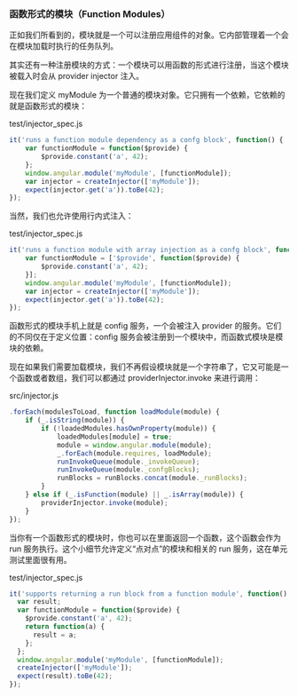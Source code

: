 ### 函数形式的模块（Function Modules）

正如我们所看到的，模块就是一个可以注册应用组件的对象。它内部管理着一个会在模块加载时执行的任务队列。

其实还有一种注册模块的方式：一个模块可以用函数的形式进行注册，当这个模块被载入时会从 provider injector 注入。

现在我们定义 myModule 为一个普通的模块对象。它只拥有一个依赖，它依赖的就是函数形式的模块：

test/injector\_spec.js

```js
it('runs a function module dependency as a confg block', function() {
    var functionModule = function($provide) {
        $provide.constant('a', 42);
    };
    window.angular.module('myModule', [functionModule]);
    var injector = createInjector(['myModule']);
    expect(injector.get('a')).toBe(42);
});
```

当然，我们也允许使用行内式注入：

test/injector\_spec.js

```js
it('runs a function module with array injection as a confg block', function() {
    var functionModule = ['$provide', function($provide) {
        $provide.constant('a', 42);
    }];
    window.angular.module('myModule', [functionModule]);
    var injector = createInjector(['myModule']);
    expect(injector.get('a')).toBe(42);
});
```

函数形式的模块手机上就是 config 服务，一个会被注入 provider 的服务。它们的不同仅在于定义位置：config 服务会被注册到一个模块中，而函数式模块是模块的依赖。

现在如果我们需要加载模块，我们不再假设模块就是一个字符串了，它又可能是一个函数或者数组，我们可以都通过 providerInjector.invoke 来进行调用：

src/injector.js

```js
.forEach(modulesToLoad, function loadModule(module) {
    if (_.isString(module)) {
        if (!loadedModules.hasOwnProperty(module)) {
            loadedModules[module] = true;
            module = window.angular.module(module);
            _.forEach(module.requires, loadModule);
            runInvokeQueue(module._invokeQueue);
            runInvokeQueue(module._confgBlocks);
            runBlocks = runBlocks.concat(module._runBlocks);
        }
    } else if (_.isFunction(module) || _.isArray(module)) {
        providerInjector.invoke(module);
    }
});
```

当你有一个函数形式的模块时，你也可以在里面返回一个函数，这个函数会作为 run 服务执行。这个小细节允许定义“点对点”的模块和相关的 run 服务，这在单元测试里面很有用。

test/injector\_spec.js

```js
it('supports returning a run block from a function module', function() {
  var result;
  var functionModule = function($provide) {
    $provide.constant('a', 42);
    return function(a) {
      result = a;
    };
  };
  window.angular.module('myModule', [functionModule]);
  createInjector(['myModule']);
  expect(result).toBe(42);
});
```



